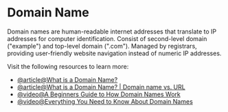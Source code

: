# Domain Name

Domain names are human-readable internet addresses that translate to IP addresses for computer identification. Consist of second-level domain ("example") and top-level domain (".com"). Managed by registrars, providing user-friendly website navigation instead of numeric IP addresses.

Visit the following resources to learn more:

- [@article@What is a Domain Name?](https://developer.mozilla.org/en-US/docs/Learn/Common_questions/What_is_a_domain_name)
- [@article@What is a Domain Name? | Domain name vs. URL](https://www.cloudflare.com/en-gb/learning/dns/glossary/what-is-a-domain-name/)
- [@video@A Beginners Guide to How Domain Names Work](https://www.youtube.com/watch?v=Y4cRx19nhJk)
- [@video@Everything You Need to Know About Domain Names](https://www.youtube.com/watch?v=qO5qcQgiNX4)

